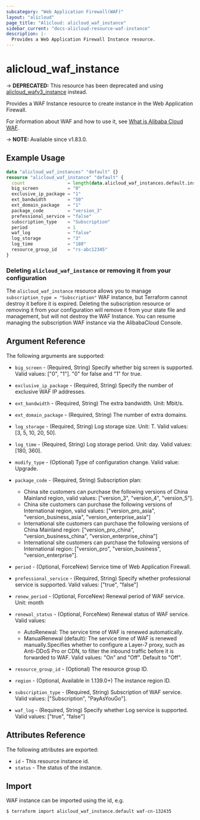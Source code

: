 ```yaml
---
subcategory: "Web Application Firewall(WAF)"
layout: "alicloud"
page_title: "Alicloud: alicloud_waf_instance"
sidebar_current: "docs-alicloud-resource-waf-instance"
description: |-
  Provides a Web Application Firewall Instance resource.
---
```


# alicloud_waf_instance

-> **DEPRECATED:**  This resource has been deprecated and using [alicloud_wafv3_instance](https://registry.terraform.io/providers/aliyun/alicloud/latest/docs/resources/wafv3_instance) instead.

Provides a WAF Instance resource to create instance in the Web Application Firewall.

For information about WAF and how to use it, see [What is Alibaba Cloud WAF](https://www.alibabacloud.com/help/doc-detail/28517.htm).

-> **NOTE:** Available since v1.83.0.

## Example Usage

```terraform
data "alicloud_waf_instances" "default" {}
resource "alicloud_waf_instance" "default" {
  count                = length(data.alicloud_waf_instances.default.instances) > 0 ? 0 : 1
  big_screen           = "0"
  exclusive_ip_package = "1"
  ext_bandwidth        = "50"
  ext_domain_package   = "1"
  package_code         = "version_3"
  prefessional_service = "false"
  subscription_type    = "Subscription"
  period               = 1
  waf_log              = "false"
  log_storage          = "3"
  log_time             = "180"
  resource_group_id    = "rs-abc12345"
}
```

### Deleting `alicloud_waf_instance` or removing it from your configuration

The `alicloud_waf_instance` resource allows you to manage `subscription_type = "Subscription"` WAF instance, but Terraform cannot destroy it before it is expired.
Deleting the subscription resource or removing it from your configuration will remove it from your state file and management, but will not destroy the WAF Instance.
You can resume managing the subscription WAF instance via the AlibabaCloud Console.

## Argument Reference

The following arguments are supported:

* `big_screen` - (Required, String) Specify whether big screen is supported. Valid values: ["0", "1"]. "0" for false and "1" for true.
* `exclusive_ip_package` - (Required, String) Specify the number of exclusive WAF IP addresses.
* `ext_bandwidth` - (Required, String) The extra bandwidth. Unit: Mbit/s.
* `ext_domain_package` - (Required, String) The number of extra domains.
* `log_storage` - (Required, String) Log storage size. Unit: T. Valid values: [3, 5, 10, 20, 50].
* `log_time` - (Required, String) Log storage period. Unit: day. Valid values: [180, 360].
* `modify_type` - (Optional) Type of configuration change. Valid value: Upgrade.
* `package_code` - (Required, String) Subscription plan:
    * China site customers can purchase the following versions of China Mainland region, valid values: ["version_3", "version_4", "version_5"].
    * China site customers can purchase the following versions of International region, valid values: ["version_pro_asia", "version_business_asia", "version_enterprise_asia"]
    * International site customers can purchase the following versions of China Mainland region: ["version_pro_china", "version_business_china", "version_enterprise_china"]
    * International site customers can purchase the following versions of International region: ["version_pro", "version_business", "version_enterprise"].

* `period` - (Optional, ForceNew) Service time of Web Application Firewall.
* `prefessional_service` - (Required, String) Specify whether professional service is supported. Valid values: ["true", "false"]
* `renew_period` - (Optional, ForceNew) Renewal period of WAF service. Unit: month
* `renewal_status` - (Optional, ForceNew) Renewal status of WAF service. Valid values: 
    * AutoRenewal: The service time of WAF is renewed automatically.
    * ManualRenewal (default): The service time of WAF is renewed manually.Specifies whether to configure a Layer-7 proxy, such as Anti-DDoS Pro or CDN, to filter the inbound traffic before it is forwarded to WAF. Valid values: "On" and "Off". Default to "Off".
* `resource_group_id` - (Optional) The resource group ID.
* `region` - (Optional, Available in 1.139.0+) The instance region ID.
* `subscription_type` - (Required, String) Subscription of WAF service. Valid values: ["Subscription", "PayAsYouGo"].
* `waf_log` - (Required, String) Specify whether Log service is supported. Valid values: ["true", "false"]                                           
			
## Attributes Reference

The following attributes are exported:

* `id` - This resource instance id.
* `status` - The status of the instance.

## Import

WAF instance can be imported using the id, e.g.

```shell
$ terraform import alicloud_waf_instance.default waf-cn-132435
```
